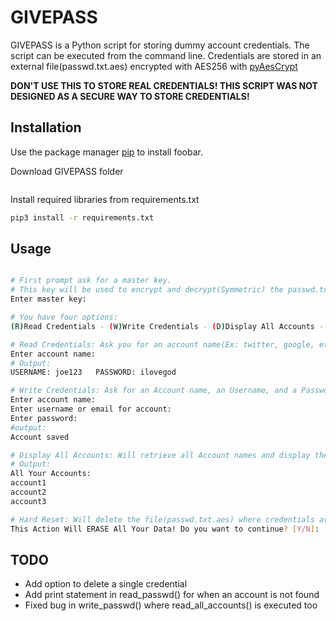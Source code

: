 
# GIVEPASS

GIVEPASS is a Python script for storing dummy account credentials. The script can be executed from the command line. Credentials are stored in an external file(passwd.txt.aes) encrypted with AES256 with [pyAesCrypt](https://pypi.org/project/pyAesCrypt/)

**DON'T USE THIS TO STORE REAL CREDENTIALS! THIS SCRIPT WAS NOT DESIGNED AS A SECURE WAY TO STORE CREDENTIALS!**

## Installation

Use the package manager [pip](https://pip.pypa.io/en/stable/) to install foobar.

Download GIVEPASS folder
```bash

```

Install required libraries from requirements.txt
```bash
pip3 install -r requirements.txt
```

## Usage

```bash

# First prompt ask for a master key.
# This key will be used to encrypt and decrypt(Symmetric) the passwd.txt.aes file where all your credentials are stored
Enter master key:

# You have four options:
(R)Read Credentials - (W)Write Credentials - (D)Display All Accounts - (!)Hard Reset:

# Read Credentials: Ask you for an account name(Ex: twitter, google, etc.) and it will output the username & password for that account
Enter account name:
# Output:
USERNAME: joe123   PASSWORD: ilovegod

# Write Credentials: Ask for an Account name, an Username, and a Password. This will add a new credential
Enter account name:
Enter username or email for account:
Enter password:
#output:
Account saved

# Display All Accounts: Will retrieve all Account names and display them in the console for you
# Output:
All Your Accounts:
account1
account2
account3

# Hard Reset: Will delete the file(passwd.txt.aes) where credentials are stored. Used to delete all credentials at once
This Action Will ERASE All Your Data! Do you want to continue? [Y/N]:

```

## TODO

- Add option to delete a single credential
- Add print statement in read_passwd() for when an account is not found
- Fixed bug in write_passwd() where read_all_accounts() is executed too
